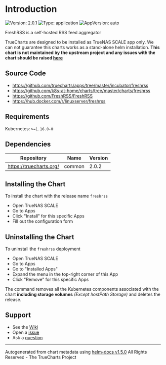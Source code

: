 # Introduction

![Version: 2.0.1](https://img.shields.io/badge/Version-2.0.1-informational?style=flat-square) ![Type: application](https://img.shields.io/badge/Type-application-informational?style=flat-square) ![AppVersion: auto](https://img.shields.io/badge/AppVersion-auto-informational?style=flat-square)

FreshRSS is a self-hosted RSS feed aggregator

TrueCharts are designed to be installed as TrueNAS SCALE app only. We can not guarantee this charts works as a stand-alone helm installation.
**This chart is not maintained by the upstream project and any issues with the chart should be raised [here](https://github.com/truecharts/apps/issues/new/choose)**

## Source Code

* <https://github.com/truecharts/apps/tree/master/incubator/freshrss>
* <https://github.com/k8s-at-home/charts/tree/master/charts/freshrss>
* <https://github.com/FreshRSS/FreshRSS>
* <https://hub.docker.com/r/linuxserver/freshrss>

## Requirements

Kubernetes: `>=1.16.0-0`

## Dependencies

| Repository | Name | Version |
|------------|------|---------|
| https://truecharts.org/ | common | 2.0.2 |

## Installing the Chart

To install the chart with the release name `freshrss`

- Open TrueNAS SCALE
- Go to Apps
- Click "Install" for this specific Apps
- Fill out the configuration form

## Uninstalling the Chart

To uninstall the `freshrss` deployment

- Open TrueNAS SCALE
- Go to Apps
- Go to "Installed Apps"
- Expand the menu in the top-right corner of this App
- Click "Remove" for this specific Apps

The command removes all the Kubernetes components associated with the chart **including storage volumes** _(Except hostPath Storage)_ and deletes the release.

## Support

- See the [Wiki](https://truecharts.org)
- Open a [issue](https://github.com/truecharts/apps/issues/new/choose)
- Ask a [question](https://github.com/truecharts/apps/discussions)

----------------------------------------------
Autogenerated from chart metadata using [helm-docs v1.5.0](https://github.com/norwoodj/helm-docs/releases/v1.5.0)
All Rights Reserved - The TrueCharts Project
